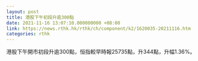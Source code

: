 ```yaml
---
layout: post
title: 港股下午初段升逾300點
date: 2021-11-16 13:07:10.000000000 +08:00
link: https://news.rthk.hk/rthk/ch/component/k2/1620035-20211116.htm
categories: rthk
---
```


港股下午開市初段升逾300點，恒指較早時報25735點，升344點，升幅1.36%。
